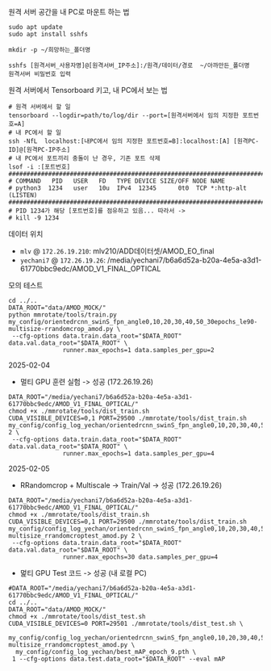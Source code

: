 원격 서버 공간을 내 PC로 마운트 하는 법
~~~shell
sudo apt update
sudo apt install sshfs

mkdir -p ~/희망하는_폴더명

sshfs [원격서버_사용자명]@[원격서버_IP주소]:/원격/데이터/경로  ~/아까만든_폴더명
원격서버 비밀번호 입력
~~~

원격 서버에서 Tensorboard 키고, 내 PC에서 보는 법
~~~shell
# 원격 서버에서 할 일
tensorboard --logdir=path/to/log/dir --port=[원격서버에서 임의 지정한 포트번호=A]
# 내 PC에서 할 일
ssh -NfL  localhost:[내PC에서 임의 지정한 포트번호=B]:localhost:[A] [원격PC-ID]@[원격PC-IP주소]
# 내 PC에서 포트끼리 충돌이 난 경우, 기존 포트 삭제
lsof -i :[포트번호]
################################################################################
# COMMAND   PID   USER   FD   TYPE DEVICE SIZE/OFF NODE NAME
# python3  1234   user   10u  IPv4  12345      0t0  TCP *:http-alt (LISTEN)
################################################################################
# PID 1234가 해당 [포트번호]를 점유하고 있음... 따라서 ->
# kill -9 1234
~~~


데이터 위치
* `mlv` @ `172.26.19.210`: mlv210/ADD데이터셋/AMOD_EO_final
* `yechani7` @ `172.26.19.26`: /media/yechani7/b6a6d52a-b20a-4e5a-a3d1-61770bbc9edc/AMOD_V1_FINAL_OPTICAL

모의 테스트

~~~shell
cd ../..
DATA_ROOT="data/AMOD_MOCK/"
python mmrotate/tools/train.py my_config/orientedrcnn_swinS_fpn_angle0,10,20,30,40,50_30epochs_le90-multisize-rrandomcrop_amod.py \
 --cfg-options data.train.data_root="$DATA_ROOT" data.val.data_root="$DATA_ROOT" \
               runner.max_epochs=1 data.samples_per_gpu=2
~~~

2025-02-04 

* 멀티 GPU 훈련 실험 -> 성공 (172.26.19.26)

~~~shell
DATA_ROOT="/media/yechani7/b6a6d52a-b20a-4e5a-a3d1-61770bbc9edc/AMOD_V1_FINAL_OPTICAL/"
chmod +x ./mmrotate/tools/dist_train.sh
CUDA_VISIBLE_DEVICES=0,1 PORT=29500 ./mmrotate/tools/dist_train.sh my_config/config_log_yechan/orientedrcnn_swinS_fpn_angle0,10,20,30,40,50_30epochs_le90_amod.py 2 \
 --cfg-options data.train.data_root="$DATA_ROOT" data.val.data_root="$DATA_ROOT" \
               runner.max_epochs=1 data.samples_per_gpu=4
~~~

2025-02-05

* RRandomcrop + Multiscale -> Train/Val -> 성공 (172.26.19.26)

~~~shell
DATA_ROOT="/media/yechani7/b6a6d52a-b20a-4e5a-a3d1-61770bbc9edc/AMOD_V1_FINAL_OPTICAL/"
chmod +x ./mmrotate/tools/dist_train.sh
CUDA_VISIBLE_DEVICES=0,1 PORT=29500 ./mmrotate/tools/dist_train.sh my_config/config_log_yechan/orientedrcnn_swinS_fpn_angle0,10,20,30,40,50_30epochs_le90-multisize_rrandomcroptest_amod.py 2 \
 --cfg-options data.train.data_root="$DATA_ROOT" data.val.data_root="$DATA_ROOT" \
               runner.max_epochs=30 data.samples_per_gpu=4
~~~

* 멅티 GPU Test 코드 -> 성공 (내 로컬 PC)

~~~shell
#DATA_ROOT="/media/yechani7/b6a6d52a-b20a-4e5a-a3d1-61770bbc9edc/AMOD_V1_FINAL_OPTICAL/"
cd ../..
DATA_ROOT="data/AMOD_MOCK/"
chmod +x ./mmrotate/tools/dist_test.sh
CUDA_VISIBLE_DEVICES=0 PORT=29501 ./mmrotate/tools/dist_test.sh \
  my_config/config_log_yechan/orientedrcnn_swinS_fpn_angle0,10,20,30,40,50_30epochs_le90-multisize_rrandomcroptest_amod.py \
  my_config/config_log_yechan/best_mAP_epoch_9.pth \
 1 --cfg-options data.test.data_root="$DATA_ROOT" --eval mAP
~~~
